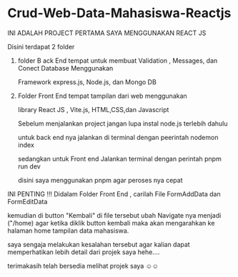 # Crud-Web-Data-Mahasiswa-Reactjs

INI ADALAH PROJECT PERTAMA SAYA MENGGUNAKAN REACT JS
 
Disini terdapat 2 folder   

1. folder B ack End tempat untuk membuat Validation , Messages, dan Conect Database Menggunakan

   Framework express.js, Node.js, dan Mongo DB

2. Folder Front End tempat tampilan dari web menggunakan
 
   library React JS , Vite.js, HTML,CSS,dan Javascript

 
   Sebelum menjalankan project jangan lupa instal node.js terlebih dahulu

   untuk back end nya jalankan di terminal  dengan peerintah
   nodemon index
 
   sedangkan untuk Front end Jalankan terminal dengan  perintah
   pnpm run dev

   disini saya menggunakan pnpm agar peroses nya cepat

INI PENTING !!!
Didalam Folder Front End , carilah File FormAddData dan FormEditData 

kemudian di button "Kembali" di file tersebut ubah Navigate nya menjadi ("/home) agar ketika diklik button kembali maka akan mengarahkan ke halaman home tampilan data mahasiswa.

saya sengaja melakukan kesalahan tersebut agar kalian dapat memperhatikan lebih detail dari projek saya hehe....

terimakasih telah bersedia melihat projek saya ☺️☺️
